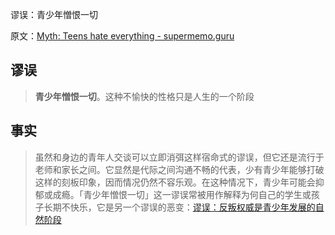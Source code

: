 谬误：青少年憎恨一切

原文：[Myth: Teens hate everything - supermemo.guru](https://supermemo.guru/wiki/Myth:_Teens_hate_everything)

## 谬误

> **青少年憎恨一切**。这种不愉快的性格只是人生的一个阶段

## 事实

> 虽然和身边的青年人交谈可以立即消弭这样宿命式的谬误，但它还是流行于老师和家长之间。它显然是代际之间沟通不畅的代表，少有青少年能够打破这样的刻板印象，因而情况仍然不容乐观。在这种情况下，青少年可能会抑郁或成瘾。「青少年憎恨一切」这一谬误常被用作解释为何自己的学生或孩子长期不快乐，它是另一个谬误的恶变：[谬误：反叛权威是青少年发展的自然阶段](https://supermemo.guru/wiki/Myth:_Rebellion_against_authority_is_a_natural_stage_of_teen_development)